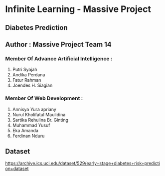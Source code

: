 # Infinite Learning - Massive Project

## Diabetes Prediction

## Author : Massive Project Team 14

### Member Of Advance Artificial Intelligence :
1. Putri Syajah
2. Andika Perdana
3. Fatur Rahman
4. Joendes H. Siagian

### Member Of Web Development :
1. Annisya Yura apriany
2. Nurul Kholifatul Maulidina
3. Sartika Rehulina Br. Ginting
4. Muhammad Yusuf
5. Eka Amanda
6. Ferdinan Nduru

## Dataset
https://archive.ics.uci.edu/dataset/529/early+stage+diabetes+risk+prediction+dataset






